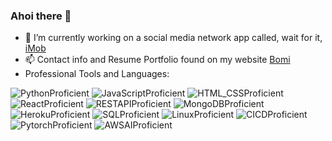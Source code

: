 ### Ahoi there 👋
- 🔭 I’m currently working on a social media network app called, wait for it, [iMob](https://imob-app.herokuapp.com)
- 📫 Contact info and Resume Portfolio found on my website [Bomi](https://www.bomigaruba.tech)<br />
- Professional Tools and Languages:<br />

![PythonProficient](https://camo.githubusercontent.com/a8b9bf9135046e25e60b9234c4f55e9573e7dffe0d663bf61bd4255683d8ace7/68747470733a2f2f696d672e736869656c64732e696f2f62616467652f436f64652d507974686f6e2d696e666f726d6174696f6e616c3f7374796c653d666c6174266c6f676f3d707974686f6e266c6f676f436f6c6f723d66666464353426636f6c6f723d333637304130)
![JavaScriptProficient](https://camo.githubusercontent.com/5d6fb567480bcbefa12ae49793a24f694c8c978030eacfb5889bd0ebd75cada5/68747470733a2f2f696d672e736869656c64732e696f2f62616467652f436f64652d4a6176615363726970742d696e666f726d6174696f6e616c3f7374796c653d666c6174266c6f676f3d6a617661736372697074266c6f676f436f6c6f723d776869746526636f6c6f723d463744463145)
![HTML_CSSProficient](https://camo.githubusercontent.com/593a34c3a3e78b3e330819e188d071de5addceeb9182134f8a94078d4b8e6e20/68747470733a2f2f696d672e736869656c64732e696f2f62616467652f436f64652d48544d4c2f4353532d696e666f726d6174696f6e616c3f7374796c653d666c6174266c6f676f3d68746d6c35266c6f676f436f6c6f723d776869746526636f6c6f723d453334463236)
![ReactProficient](https://camo.githubusercontent.com/7da07ee065f0b37eea7b437c61b382fc8f8ac036ca978d84f061b62eca2e4080/68747470733a2f2f696d672e736869656c64732e696f2f62616467652f4672616d65776f726b2d52656163742d696e666f726d6174696f6e616c3f7374796c653d666c6174266c6f676f3d7265616374266c6f676f436f6c6f723d776869746526636f6c6f723d253233363144414642)
![RESTAPIProficient](https://camo.githubusercontent.com/5f41cc7f1e88918a1373fff2ef01eea42e0ef65bf0513021aae7a06392729488/68747470733a2f2f696d672e736869656c64732e696f2f62616467652f4150492d524553542d696e666f726d6174696f6e616c3f7374796c653d666c6174266c6f676f3d72657374266c6f676f436f6c6f723d776869746526636f6c6f723d444430303331)
![MongoDBProficient](https://camo.githubusercontent.com/cc1e596b3c4215b527a6f4d771994d1e5511430e3db00d162bb95b43634e34cf/68747470733a2f2f696d672e736869656c64732e696f2f62616467652f44617461626173652d4d6f6e676f44422d696e666f726d6174696f6e616c3f7374796c653d666c6174266c6f676f3d6d6f6e676f6462266c6f676f436f6c6f723d776869746526636f6c6f723d343741323438)
![HerokuProficient](https://camo.githubusercontent.com/3876fea8ac43abdf9ee3d4b2c5483433e9e561eff6b27a544ba3e622cd0118b7/68747470733a2f2f696d672e736869656c64732e696f2f62616467652f506161532d4865726f6b752d696e666f726d6174696f6e616c3f7374796c653d666c6174266c6f676f3d6865726f6b75266c6f676f436f6c6f723d776869746526636f6c6f723d253233343330303938)
![SQLProficient](https://camo.githubusercontent.com/9373329601c0c358b6250fac2dcf1d8ea9aeb90580a9d674f8d40b63c19a9219/68747470733a2f2f696d672e736869656c64732e696f2f62616467652f436f64652d53514c2d696e666f726d6174696f6e616c3f7374796c653d666c6174266c6f676f3d73716c266c6f676f436f6c6f723d776869746526636f6c6f723d434332393237)
![LinuxProficient](https://camo.githubusercontent.com/6d4233bec43bcd3a24a07bb342158d84a2e3d244ea886b160884361724d1a2b4/68747470733a2f2f696d672e736869656c64732e696f2f62616467652f4f532d4c696e75782d696e666f726d6174696f6e616c3f7374796c653d666c6174266c6f676f3d6c696e7578266c6f676f436f6c6f723d626c61636b26636f6c6f723d464343363234)
![CICDProficient](https://camo.githubusercontent.com/f0b2fc61fae007fa9bd3b09060a61a89569b8550da6b3fc9692f1ab769a00bba/68747470733a2f2f696d672e736869656c64732e696f2f62616467652f434925324643442d4a656e6b696e732d696e666f726d6174696f6e616c3f7374796c653d666c6174266c6f676f3d6a656e6b696e73266c6f676f436f6c6f723d776869746526636f6c6f723d443234393339)
<br />
![PytorchProficient](https://img.shields.io/badge/PyTorch-EE4C2C?style=for-the-badge&logo=pytorch&logoColor=white)
![AWSAIProficient](https://img.shields.io/badge/Amazon_AWS-FF9900?style=for-the-badge&logo=amazonaws&logoColor=white)
